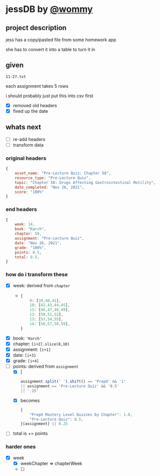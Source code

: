 # jessDB by [@wommy](github.com/wommy)

## project description

jess has a copy/pasted file from some homework app

she has to convert it into a table to turn it in

## given

`11-27.txt`

each assignment takes 5 rows

i should probably just put this into csv first

- [x] removed old headers
- [x] fixed up the date

## whats next

- [ ] re-add headers
- [ ] transform data

### original headers

```js
{
	asset_name: "Pre-Lecture Quiz: Chapter 58",
	resource_type: "Pre-Lecture Quiz",
	topic: "Chapter 58: Drugs Affecting Gastrointestinal Motility",
	date_completed: "Nov 26, 2021",
	score: "100%"
}
```

### end headers

```js
{
	week: 14,
	book: "Karch",
	chapter: 58,
	assignment: "Pre-Lecture Quiz",
	date: "Nov 26, 2021",
	grade: "100%",
	points: 0.5,
	total: 0.5,
}
```

### how do i transform these

- [x] week: derived from `chapter`
  - ```js
	{
		9: [39,40,41],
		10: [42,43,44,45],
		11: [46,47,48,49],
		12: [50,51,52],
		13: [53,54,55],
		14: [56,57,58,59],
	}
	```
- [x] book: `'Karch'`
- [x] chapter: `[i+2].slice(8,10)`
- [x] assignment: `[i+1]`
- [x] date: `[i+3]`
- [x] grade: `[i+4]`
- [ ] points: derived from `assignment`
	- [x] |  
		```js
		assignment.split(' ').shift() == 'PrepU' && '1'
		|| assignment == 'Pre-Lecture Quiz' && '0.5'
		|| '.25'
		```
  - [x] becomes  
	```js
	{
		"PrepU Mastery Level Quizzes by Chapter": 1.0,
		"Pre-Lecture Quiz": 0.5,
	}[assignment] || 0.25
	```
- [ ] total is += points

### harder ones

- [x] week
  - [x] weekChapter => chapterWeek
  - [ ] 
